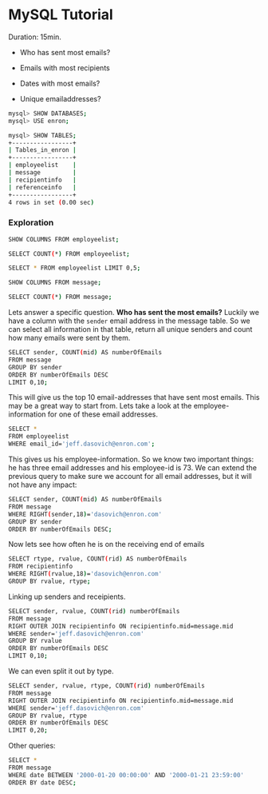 # MySQL Tutorial

Duration: 15min.

* Who has sent most emails?
* Emails with most recipients
* Dates with most emails?

* Unique emailaddresses?


```bash
mysql> SHOW DATABASES;
mysql> USE enron;
```


```bash
mysql> SHOW TABLES;
+-----------------+
| Tables_in_enron |
+-----------------+
| employeelist    |
| message         |
| recipientinfo   |
| referenceinfo   |
+-----------------+
4 rows in set (0.00 sec)
```


### Exploration


```bash
SHOW COLUMNS FROM employeelist;
```


```bash
SELECT COUNT(*) FROM employeelist;
```

```bash
SELECT * FROM employeelist LIMIT 0,5;
```

```bash
SHOW COLUMNS FROM message;
```

```bash
SELECT COUNT(*) FROM message;
```

Lets answer a specific question. **Who has sent the most emails?** Luckily we have a column with the `sender` email address in the message table. So we can select all information in that table, return all unique senders and count how many emails were sent by them.

```bash
SELECT sender, COUNT(mid) AS numberOfEmails
FROM message
GROUP BY sender
ORDER BY numberOfEmails DESC
LIMIT 0,10;
```

This will give us the top 10 email-addresses that have sent most emails. This may be a great way to start from. Lets take a look at the employee-information for one of these email addresses.

```bash
SELECT *
FROM employeelist
WHERE email_id='jeff.dasovich@enron.com';
```

This gives us his employee-information. So we know two important things: he has three email addresses and his employee-id is 73. We can extend the previous query to make sure we account for all email addresses, but it will not have any impact:

```bash
SELECT sender, COUNT(mid) AS numberOfEmails
FROM message
WHERE RIGHT(sender,18)='dasovich@enron.com'
GROUP BY sender
ORDER BY numberOfEmails DESC;
```

Now lets see how often he is on the receiving end of emails

```bash
SELECT rtype, rvalue, COUNT(rid) AS numberOfEmails
FROM recipientinfo
WHERE RIGHT(rvalue,18)='dasovich@enron.com'
GROUP BY rvalue, rtype;
```

Linking up senders and receipients.

```bash
SELECT sender, rvalue, COUNT(rid) numberOfEmails
FROM message
RIGHT OUTER JOIN recipientinfo ON recipientinfo.mid=message.mid 
WHERE sender='jeff.dasovich@enron.com'
GROUP BY rvalue
ORDER BY numberOfEmails DESC
LIMIT 0,10;
```

We can even split it out by type.

```bash
SELECT sender, rvalue, rtype, COUNT(rid) numberOfEmails
FROM message
RIGHT OUTER JOIN recipientinfo ON recipientinfo.mid=message.mid 
WHERE sender='jeff.dasovich@enron.com'
GROUP BY rvalue, rtype
ORDER BY numberOfEmails DESC
LIMIT 0,20;
```

Other queries:

```bash
SELECT * 
FROM message 
WHERE date BETWEEN '2000-01-20 00:00:00' AND '2000-01-21 23:59:00' 
ORDER BY date DESC;
```
